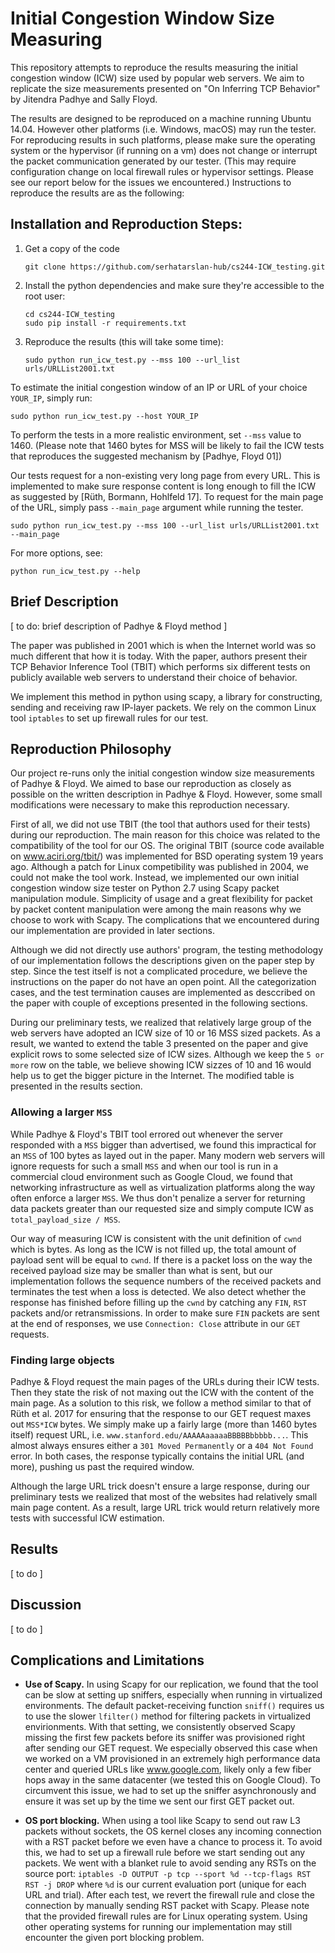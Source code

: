 # Initial Congestion Window Size Measuring

This repository attempts to reproduce the results measuring the initial congestion window (ICW) size used by popular web servers. We aim to replicate the size measurements presented on "On Inferring TCP Behavior" by Jitendra Padhye and Sally Floyd.

The results are designed to be reproduced on a machine running Ubuntu 14.04. However other platforms (i.e. Windows, macOS) may run the tester. For reproducing results in such platforms, please make sure the operating system or the hypervisor (if running on a vm) does not change or interrupt the packet communication generated by our tester. (This may require configuration change on local firewall rules or hypervisor settings. Please see our report below for the issues we encountered.) Instructions to reproduce the results are as the following:

## Installation and Reproduction Steps:

1. Get a copy of the code

    ```
    git clone https://github.com/serhatarslan-hub/cs244-ICW_testing.git
    ```

2. Install the python dependencies and make sure they're accessible to the root user:
 
    ```
    cd cs244-ICW_testing
    sudo pip install -r requirements.txt
    ```

3. Reproduce the results (this will take some time):

    ```
    sudo python run_icw_test.py --mss 100 --url_list urls/URLList2001.txt
    ```

To estimate the initial congestion window of an IP or URL of your choice `YOUR_IP`, simply run:

```
sudo python run_icw_test.py --host YOUR_IP
```

To perform the tests in a more realistic environment, set `--mss` value to 1460. (Please note that 1460 bytes for MSS will be likely to fail the ICW tests that reproduces the suggested mechanism by [Padhye, Floyd 01])  
  
Our tests request for a non-existing very long page from every URL. This is implemented to make sure response content is long enough to fill the ICW as suggested by [Rüth, Bormann, Hohlfeld 17]. To request for the main page of the URL, simply pass `--main_page` argument while running the tester.  

```
sudo python run_icw_test.py --mss 100 --url_list urls/URLList2001.txt --main_page
```  

For more options, see:

```
python run_icw_test.py --help
```

## Brief Description

[ to do: brief description of Padhye & Floyd method ]

The paper was published in 2001 which is when the Internet world was so much different that how it is today. With the paper, authors present their TCP Behavior Inference Tool (TBIT) which performs six different tests on publicly available web servers to understand their choice of behavior.  

We implement this method in python using scapy, a library for constructing, sending and receiving raw IP-layer packets. We rely on the common Linux tool `iptables` to set up firewall rules for our test. 

## Reproduction Philosophy

Our project re-runs only the initial congestion window size measurements of Padhye & Floyd. We aimed to base our reproduction as closely as possible on the written description in Padhye & Floyd. However, some small modifications were necessary to make this reproduction necessary.  

First of all, we did not use TBIT (the tool that authors used for their tests) during our reproduction. The main reason for this choice was related to the compatibility of the tool for our OS. The original TBIT (source code available on www.aciri.org/tbit/) was implemented for BSD operating system 19 years ago. Although a patch for Linux competibility was published in 2004, we could not make the tool work. Instead, we implemented our own initial congestion window size tester on Python 2.7 using Scapy packet manipulation module. Simplicity of usage and a great flexibility for packet by packet content manipulation were among the main reasons why we choose to work with Scapy. The complications that we encountered during our implementation are provided in later sections.  

Although we did not directly use authors' program, the testing methodology of our implementation follows the descriptions given on the paper step by step. Since the test itself is not a complicated procedure, we believe the instructions on the paper do not have an open point. All the categorization cases, and the test termination causes are implemented as desccribed on the paper with couple of exceptions presented in the following sections.  

During our preliminary tests, we realized that relatively large group of the web servers have adopted an ICW size of 10 or 16 MSS sized packets. As a result, we wanted to extend the table 3 presented on the paper and give explicit rows to some selected size of ICW sizes. Although we keep the `5 or more` row on the table, we believe showing ICW sizzes of 10 and 16 would help us to get the bigger picture in the Internet. The modified table is presented in the results section.

### Allowing a larger `MSS`  

While Padhye & Floyd's TBIT tool errored out whenever the server responded with a `MSS` bigger than advertised, we found this impractical for an `MSS` of 100 bytes as layed out in the paper. Many modern web servers will ignore requests for such a small `MSS` and when our tool is run in a commercial cloud environment such as Google Cloud, we found that networking infrastructure as well as virtualization platforms along the way often enforce a larger `MSS`. We thus don't penalize a server for returning data packets greater than our requested size and simply compute ICW as `total_payload_size / MSS`.  

Our way of measuring ICW is consistent with the unit definition of `cwnd` which is bytes. As long as the ICW is not filled up, the total amount of payload sent will be equal to `cwnd`. If there is a packet loss on the way the received payload size may be smaller than what is sent, but our implementation follows the sequence numbers of the received packets and terminates the test when a loss is detected. We also detect whether the response has finished before filling up the `cwnd` by catching any `FIN`, `RST` packets and/or retransmissions. In order to make sure `FIN` packets are sent at the end of responses, we use `Connection: Close` attribute in our `GET` requests.

### Finding large objects  

Padhye & Floyd request the main pages of the URLs during their ICW tests. Then they state the risk of not maxing out the ICW with the content of the main page. As a solution to this risk, we follow a method similar to that of Rüth et al. 2017 for ensuring that the response to our GET request maxes out `MSS*ICW` bytes. We simply make up a fairly large (more than 1460 bytes itself) request URL, i.e. `www.stanford.edu/AAAAAaaaaaBBBBBbbbbb...`. This almost always ensures either a `301 Moved Permanently` or a `404 Not Found` error. In both cases, the response typically contains the initial URL (and more), pushing us past the required window.  

Although the large URL trick doesn't ensure a large response, during our preliminary tests we realized that most of the websites had relatively small main page content. As a result, large URL trick would return relatively more tests with successful ICW estimation.  


## Results

[ to do ]

## Discussion

[ to do ]

## Complications and Limitations

- **Use of Scapy.** In using Scapy for our replication, we found that the tool can be slow at setting up sniffers, especially when running in virtualized environments. The default packet-receiving function `sniff()` requires us to use the slower `lfilter()` method for filtering packets in virtualized envirionments. With that setting, we consistently observed Scapy missing the first few packets before its sniffer was provisioned right after sending our GET request. We especially observed this case when we worked on a VM provisioned in an extremely high performance data center and queried URLs like www.google.com, likely only a few fiber hops away in the same datacenter (we tested this on Google Cloud). To circumvent this issue, we had to set up the sniffer asynchronously and ensure it was set up by the time we sent our first GET packet out. 

- **OS port blocking.** When using a tool like Scapy to send out raw L3 packets without sockets, the OS kernel closes any incoming connection with a RST packet before we even have a chance to process it. To avoid this, we had to set up a firewall rule before we start sending out any packets. We went with a blanket rule to avoid sending any RSTs on the source port:
 ```iptables -D OUTPUT -p tcp --sport %d --tcp-flags RST RST -j DROP```
where `%d` is our current evaluation port (unique for each URL and trial). After each test, we revert the firewall rule and close the connection by manually sending RST packet with Scapy. Please note that the provided firewall rules are for Linux operating system. Using other operating systems for running our implementation may still encounter the given port blocking problem.
